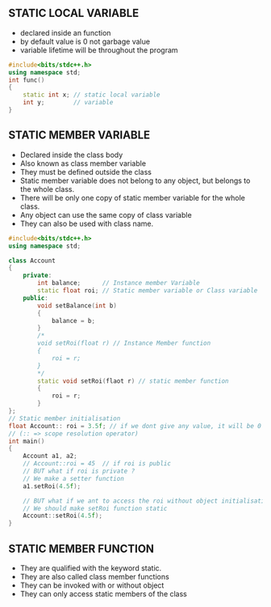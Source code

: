 ## STATIC LOCAL VARIABLE
- declared inside an function
- by default value is  0 not garbage value
- variable lifetime will be throughout the program
```cpp
#include<bits/stdc++.h>
using namespace std;
int func()
{
	static int x; // static local variable
	int y;        // variable
}
```

## STATIC MEMBER VARIABLE
- Declared inside the class body
- Also known as class member variable
- They must be defined outside the class
- Static member variable does not belong to any object, but belongs to the whole class.
- There will be only one copy of static member variable for the whole class.
- Any object can use the same copy of class variable
- They can also be used with class name.

```cpp
#include<bits/stdc++.h>
using namespace std;

class Account
{
	private:
		int balance;      // Instance member Variable
		static float roi; // Static member variable or Class variable
	public:
		void setBalance(int b)
		{
			balance = b;
		}
		/*
		void setRoi(float r) // Instance Member function
		{
			roi = r;
		}
		*/
		static void setRoi(flaot r) // static member function
		{
			roi = r;
		}
};
// Static member initialisation
float Account:: roi = 3.5f; // if we dont give any value, it will be 0
// (:: => scope resolution operator)
int main()
{
	Account a1, a2;
	// Account::roi = 45  // if roi is public
	// BUT what if roi is private ?
	// We make a setter function 
	a1.setRoi(4.5f);

	// BUT what if we ant to access the roi without object initialisation ?
	// We should make setRoi function static
	Account::setRoi(4.5f);
}
```

## STATIC MEMBER FUNCTION
- They are qualified with the keyword static.
- They are also called class member functions
- They can be invoked with or without object
- They can only access static members of the class

